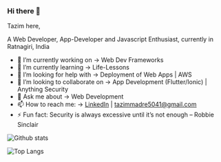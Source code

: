 ### Hi there 👋

Tazim here,

A  Web Developer, App-Developer and Javascript Enthusiast, currently in Ratnagiri, India

<!--
**tazimmadre/tazimmadre** is a ✨ _special_ ✨ repository because its `README.md` (this file) appears on your GitHub profile.
Here are some ideas to get you started:
-->

- 🔭 I’m currently working on -> Web Dev Frameworks
- 🌱 I’m currently learning -> Life-Lessons
- 🤔 I’m looking for help with -> Deployment of Web Apps | AWS
- 👯 I’m looking to collaborate on -> App Development (Flutter/Ionic) | Anything Security
- 💬 Ask me about -> Web Development
- 📫 How to reach me: -> [LinkedIn](https://www.linkedin.com/in/tazimmadre) | <tazimmadre5041@gmail.com>
- ⚡ Fun fact: Security is always excessive until it’s not enough – Robbie Sinclair

<!--
- 😄 Pronouns: ...
-->
![Github stats](https://github-readme-stats.vercel.app/api?username=tazimmadre&count_private=true&theme=tokyonight&show_icons=true)

![Top Langs](https://github-readme-stats.vercel.app/api/top-langs/?username=tazimmadre&layout=compact&theme=tokyonight)
